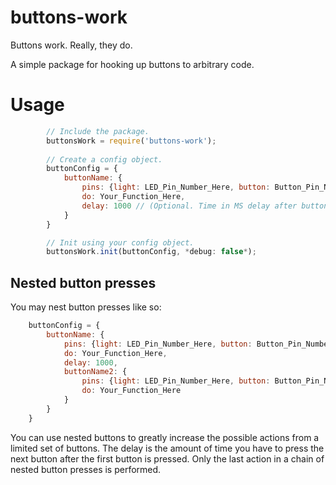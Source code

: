 # buttons-work
Buttons work. Really, they do.

A simple package for hooking up buttons to arbitrary code.

Usage
=====
```javascript
        // Include the package.
        buttonsWork = require('buttons-work');
  
        // Create a config object.
        buttonConfig = {
            buttonName: {
                pins: {light: LED_Pin_Number_Here, button: Button_Pin_Number_Here},
                do: Your_Function_Here,
                delay: 1000 // (Optional. Time in MS delay after button is pressed before executing function.)
            }
        }

        // Init using your config object.
        buttonsWork.init(buttonConfig, *debug: false*);
```
Nested button presses
---------------------
You may nest button presses like so:
```javascript
    buttonConfig = {
        buttonName: {
            pins: {light: LED_Pin_Number_Here, button: Button_Pin_Number_Here},
            do: Your_Function_Here,
            delay: 1000,
            buttonName2: {
                pins: {light: LED_Pin_Number_Here, button: Button_Pin_Number_Here},
                do: Your_Function_Here
            }
        }
    }
```
You can use nested buttons to greatly increase the possible actions from a limited set of buttons. The delay is the amount of time you have to press the next button after the first button is pressed. Only the last action in a chain of nested button presses is performed.
